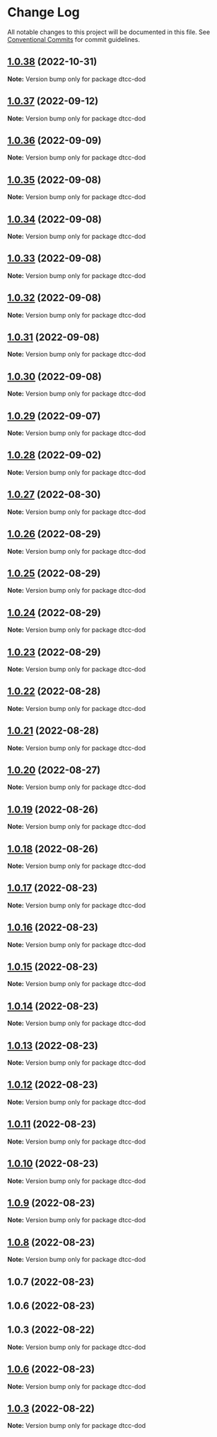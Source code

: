 # Change Log

All notable changes to this project will be documented in this file.
See [Conventional Commits](https://conventionalcommits.org) for commit guidelines.

## [1.0.38](https://github.com/paramountric/digitaltwincityviewer/compare/dtcc-dod@1.0.37...dtcc-dod@1.0.38) (2022-10-31)

**Note:** Version bump only for package dtcc-dod





## [1.0.37](https://github.com/paramountric/digitaltwincityviewer/compare/dtcc-dod@1.0.36...dtcc-dod@1.0.37) (2022-09-12)

**Note:** Version bump only for package dtcc-dod





## [1.0.36](https://github.com/paramountric/digitaltwincityviewer/compare/dtcc-dod@1.0.35...dtcc-dod@1.0.36) (2022-09-09)

**Note:** Version bump only for package dtcc-dod





## [1.0.35](https://github.com/paramountric/digitaltwincityviewer/compare/dtcc-dod@1.0.34...dtcc-dod@1.0.35) (2022-09-08)

**Note:** Version bump only for package dtcc-dod





## [1.0.34](https://github.com/paramountric/digitaltwincityviewer/compare/dtcc-dod@1.0.33...dtcc-dod@1.0.34) (2022-09-08)

**Note:** Version bump only for package dtcc-dod





## [1.0.33](https://github.com/paramountric/digitaltwincityviewer/compare/dtcc-dod@1.0.32...dtcc-dod@1.0.33) (2022-09-08)

**Note:** Version bump only for package dtcc-dod





## [1.0.32](https://github.com/paramountric/digitaltwincityviewer/compare/dtcc-dod@1.0.31...dtcc-dod@1.0.32) (2022-09-08)

**Note:** Version bump only for package dtcc-dod





## [1.0.31](https://github.com/paramountric/digitaltwincityviewer/compare/dtcc-dod@1.0.30...dtcc-dod@1.0.31) (2022-09-08)

**Note:** Version bump only for package dtcc-dod





## [1.0.30](https://github.com/paramountric/digitaltwincityviewer/compare/dtcc-dod@1.0.29...dtcc-dod@1.0.30) (2022-09-08)

**Note:** Version bump only for package dtcc-dod





## [1.0.29](https://github.com/paramountric/digitaltwincityviewer/compare/dtcc-dod@1.0.28...dtcc-dod@1.0.29) (2022-09-07)

**Note:** Version bump only for package dtcc-dod





## [1.0.28](https://github.com/paramountric/digitaltwincityviewer/compare/dtcc-dod@1.0.27...dtcc-dod@1.0.28) (2022-09-02)

**Note:** Version bump only for package dtcc-dod





## [1.0.27](https://github.com/paramountric/digitaltwincityviewer/compare/dtcc-dod@1.0.26...dtcc-dod@1.0.27) (2022-08-30)

**Note:** Version bump only for package dtcc-dod





## [1.0.26](https://github.com/paramountric/digitaltwincityviewer/compare/dtcc-dod@1.0.25...dtcc-dod@1.0.26) (2022-08-29)

**Note:** Version bump only for package dtcc-dod





## [1.0.25](https://github.com/paramountric/digitaltwincityviewer/compare/dtcc-dod@1.0.24...dtcc-dod@1.0.25) (2022-08-29)

**Note:** Version bump only for package dtcc-dod





## [1.0.24](https://github.com/paramountric/digitaltwincityviewer/compare/dtcc-dod@1.0.23...dtcc-dod@1.0.24) (2022-08-29)

**Note:** Version bump only for package dtcc-dod





## [1.0.23](https://github.com/paramountric/digitaltwincityviewer/compare/dtcc-dod@1.0.22...dtcc-dod@1.0.23) (2022-08-29)

**Note:** Version bump only for package dtcc-dod





## [1.0.22](https://github.com/paramountric/digitaltwincityviewer/compare/dtcc-dod@1.0.21...dtcc-dod@1.0.22) (2022-08-28)

**Note:** Version bump only for package dtcc-dod





## [1.0.21](https://github.com/paramountric/digitaltwincityviewer/compare/dtcc-dod@1.0.20...dtcc-dod@1.0.21) (2022-08-28)

**Note:** Version bump only for package dtcc-dod





## [1.0.20](https://github.com/paramountric/digitaltwincityviewer/compare/dtcc-dod@1.0.19...dtcc-dod@1.0.20) (2022-08-27)

**Note:** Version bump only for package dtcc-dod





## [1.0.19](https://github.com/paramountric/digitaltwincityviewer/compare/dtcc-dod@1.0.18...dtcc-dod@1.0.19) (2022-08-26)

**Note:** Version bump only for package dtcc-dod





## [1.0.18](https://github.com/paramountric/digitaltwincityviewer/compare/dtcc-dod@1.0.17...dtcc-dod@1.0.18) (2022-08-26)

**Note:** Version bump only for package dtcc-dod





## [1.0.17](https://github.com/paramountric/digitaltwincityviewer/compare/dtcc-dod@1.0.16...dtcc-dod@1.0.17) (2022-08-23)

**Note:** Version bump only for package dtcc-dod





## [1.0.16](https://github.com/paramountric/digitaltwincityviewer/compare/dtcc-dod@1.0.15...dtcc-dod@1.0.16) (2022-08-23)

**Note:** Version bump only for package dtcc-dod





## [1.0.15](https://github.com/paramountric/digitaltwincityviewer/compare/dtcc-dod@1.0.14...dtcc-dod@1.0.15) (2022-08-23)

**Note:** Version bump only for package dtcc-dod





## [1.0.14](https://github.com/paramountric/digitaltwincityviewer/compare/dtcc-dod@1.0.13...dtcc-dod@1.0.14) (2022-08-23)

**Note:** Version bump only for package dtcc-dod





## [1.0.13](https://github.com/paramountric/digitaltwincityviewer/compare/dtcc-dod@1.0.12...dtcc-dod@1.0.13) (2022-08-23)

**Note:** Version bump only for package dtcc-dod





## [1.0.12](https://github.com/paramountric/digitaltwincityviewer/compare/dtcc-dod@1.0.11...dtcc-dod@1.0.12) (2022-08-23)

**Note:** Version bump only for package dtcc-dod





## [1.0.11](https://github.com/paramountric/digitaltwincityviewer/compare/dtcc-dod@1.0.10...dtcc-dod@1.0.11) (2022-08-23)

**Note:** Version bump only for package dtcc-dod





## [1.0.10](https://github.com/paramountric/digitaltwincityviewer/compare/dtcc-dod@1.0.9...dtcc-dod@1.0.10) (2022-08-23)

**Note:** Version bump only for package dtcc-dod





## [1.0.9](https://github.com/paramountric/digitaltwincityviewer/compare/dtcc-dod@1.0.8...dtcc-dod@1.0.9) (2022-08-23)

**Note:** Version bump only for package dtcc-dod





## [1.0.8](https://github.com/paramountric/digitaltwincityviewer/compare/dtcc-dod@1.0.7...dtcc-dod@1.0.8) (2022-08-23)

**Note:** Version bump only for package dtcc-dod





## 1.0.7 (2022-08-23)



## 1.0.6 (2022-08-23)



## 1.0.3 (2022-08-22)

**Note:** Version bump only for package dtcc-dod





## [1.0.6](https://github.com/paramountric/digitaltwincityviewer/compare/v1.0.5...v1.0.6) (2022-08-23)

**Note:** Version bump only for package dtcc-dod





## [1.0.3](https://github.com/paramountric/digitaltwincityviewer/compare/v1.0.2...v1.0.3) (2022-08-22)

**Note:** Version bump only for package dtcc-dod
